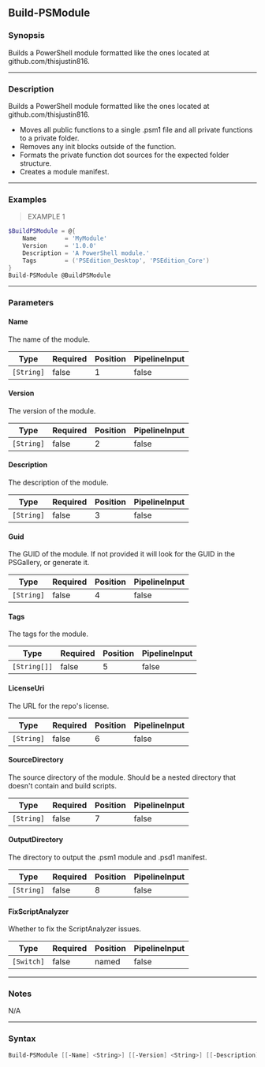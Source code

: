 Build-PSModule
--------------

### Synopsis
Builds a PowerShell module formatted like the ones located at github.com/thisjustin816.

---

### Description

Builds a PowerShell module formatted like the ones located at github.com/thisjustin816.
- Moves all public functions to a single .psm1 file and all private functions to a private folder.
- Removes any init blocks outside of the function.
- Formats the private function dot sources for the expected folder structure.
- Creates a module manifest.

---

### Examples
> EXAMPLE 1

```PowerShell
$BuildPSModule = @{
    Name        = 'MyModule'
    Version     = '1.0.0'
    Description = 'A PowerShell module.'
    Tags        = ('PSEdition_Desktop', 'PSEdition_Core')
}
Build-PSModule @BuildPSModule
```

---

### Parameters
#### **Name**
The name of the module.

|Type      |Required|Position|PipelineInput|
|----------|--------|--------|-------------|
|`[String]`|false   |1       |false        |

#### **Version**
The version of the module.

|Type      |Required|Position|PipelineInput|
|----------|--------|--------|-------------|
|`[String]`|false   |2       |false        |

#### **Description**
The description of the module.

|Type      |Required|Position|PipelineInput|
|----------|--------|--------|-------------|
|`[String]`|false   |3       |false        |

#### **Guid**
The GUID of the module. If not provided it will look for the GUID in the PSGallery, or generate it.

|Type      |Required|Position|PipelineInput|
|----------|--------|--------|-------------|
|`[String]`|false   |4       |false        |

#### **Tags**
The tags for the module.

|Type        |Required|Position|PipelineInput|
|------------|--------|--------|-------------|
|`[String[]]`|false   |5       |false        |

#### **LicenseUri**
The URL for the repo's license.

|Type      |Required|Position|PipelineInput|
|----------|--------|--------|-------------|
|`[String]`|false   |6       |false        |

#### **SourceDirectory**
The source directory of the module. Should be a nested directory that doesn't contain and build scripts.

|Type      |Required|Position|PipelineInput|
|----------|--------|--------|-------------|
|`[String]`|false   |7       |false        |

#### **OutputDirectory**
The directory to output the .psm1 module and .psd1 manifest.

|Type      |Required|Position|PipelineInput|
|----------|--------|--------|-------------|
|`[String]`|false   |8       |false        |

#### **FixScriptAnalyzer**
Whether to fix the ScriptAnalyzer issues.

|Type      |Required|Position|PipelineInput|
|----------|--------|--------|-------------|
|`[Switch]`|false   |named   |false        |

---

### Notes
N/A

---

### Syntax
```PowerShell
Build-PSModule [[-Name] <String>] [[-Version] <String>] [[-Description] <String>] [[-Guid] <String>] [[-Tags] <String[]>] [[-LicenseUri] <String>] [[-SourceDirectory] <String>] [[-OutputDirectory] <String>] [-FixScriptAnalyzer] [<CommonParameters>]
```
